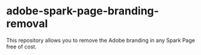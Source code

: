 # adobe-spark-page-branding-removal
This repository allows you to remove the Adobe branding in any Spark Page free of cost.
